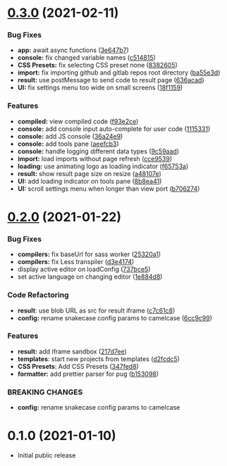 # [0.3.0](https://github.com/hatemhosny/localpen/compare/v0.2.0...v.0.3.0) (2021-02-11)

### Bug Fixes

- **app:** await async functions ([3e647b7](https://github.com/hatemhosny/localpen/commit/3e647b74db9a2568a45bd56213cffd24a4af7fc7))
- **console:** fix changed variable names ([c514815](https://github.com/hatemhosny/localpen/commit/c5148152395099d3f2916e5b7c901ebe578f7700))
- **CSS Presets:** fix selecting CSS preset none ([8382605](https://github.com/hatemhosny/localpen/commit/838260553c45373ceecf68ded67385f5fe80e6ee))
- **import:** fix importing github and gitlab repos root directory ([ba55e3d](https://github.com/hatemhosny/localpen/commit/ba55e3d786d08cba38b37863d950f49fc914f6d5))
- **result:** use postMessage to send code to result page ([636acad](https://github.com/hatemhosny/localpen/commit/636acada7782e0706a9912e1f4710ef6d1dfecb3))
- **UI:** fix settings menu too wide on small screens ([18f1159](https://github.com/hatemhosny/localpen/commit/18f11597a061fcfa1015bd6c66f37488328cceb7))

### Features

- **compiled:** view compiled code ([f93e2ce](https://github.com/hatemhosny/localpen/commit/f93e2cecf2909b25fb9f22fcb3bdd24a9b1a7ed3))
- **console:** add console input auto-complete for user code ([1115331](https://github.com/hatemhosny/localpen/commit/1115331c672d1b9ac9dd3ba2a1f0251f344e4410))
- **console:** add JS console ([36a24e9](https://github.com/hatemhosny/localpen/commit/36a24e9d1c8c060cc656e0dc9480efdc96c1539e))
- **console:** add tools pane ([aeefcb3](https://github.com/hatemhosny/localpen/commit/aeefcb3b7940c58570d9a8f89c9185aaef92b89c))
- **console:** handle logging different data types ([9c59aad](https://github.com/hatemhosny/localpen/commit/9c59aad4f5b40d337a03f7f1e705a3a45ee09965))
- **import:** load imports without page refresh ([cce9539](https://github.com/hatemhosny/localpen/commit/cce9539d488056f87d7826da87dfb30587006032))
- **loading:** use animating logo as loading indicator ([f65753a](https://github.com/hatemhosny/localpen/commit/f65753a22b37ca1a7602fbc7ed874ceb5502579a))
- **result:** show result page size on resize ([a48107e](https://github.com/hatemhosny/localpen/commit/a48107e1e1edf2464d16c1ab9100a726b87db64f))
- **UI:** add loading indicator on tools pane ([8b8ea41](https://github.com/hatemhosny/localpen/commit/8b8ea410fc440950c48bb4c9f509cf29fa3e2192))
- **UI:** scroll settings menu when longer than view port ([b706274](https://github.com/hatemhosny/localpen/commit/b706274cc7e9a9908c5af9200da743211ea7a83b))

# [0.2.0](https://github.com/hatemhosny/localpen/compare/v0.1.0...v0.2.0) (2021-01-22)

### Bug Fixes

- **compilers:** fix baseUrl for sass worker ([25320a1](https://github.com/hatemhosny/localpen/commit/25320a1c3700d72acf4821b6cc70bb703ba2ace5))
- **compilers:** fix Less transpiler ([d3e4174](https://github.com/hatemhosny/localpen/commit/d3e4174c09c905761a24bc75abdccae790b103f2))
- display active editor on loadConfig ([737bce5](https://github.com/hatemhosny/localpen/commit/737bce5f6d7f1be595b9e824636f3e9ee2610504))
- set active language on changing editor ([1e884d8](https://github.com/hatemhosny/localpen/commit/1e884d8f95b1b49fbd939ad1d2c8303f10418d6d))

### Code Refactoring

- **result**: use blob URL as src for result iframe ([c7c61c8](https://github.com/hatemhosny/localpen/commit/c7c61c8e3ccf329756f9751350f99a4564ff70e8))
- **config:** rename snakecase config params to camelcase ([6cc9c99](https://github.com/hatemhosny/localpen/commit/6cc9c994c889d3dbcf19e8a1f856bc0b9b33c629))

### Features

- **result:** add iframe sandbox ([217d7ee](https://github.com/hatemhosny/localpen/commit/217d7eefbfa51e3e7f80b038b2a54fadfbf97a93))
- **templates**: start new projects from templates ([d2fcdc5](https://github.com/hatemhosny/localpen/commit/d2fcdc5d55e2ce5ba54047e05b480b476caf8f3d))
- **CSS Presets**: Add CSS Presets ([347fed8](https://github.com/hatemhosny/localpen/commit/347fed8dd7c66a834e3df388ebfe95cde7714757))
- **formatter:** add prettier parser for pug ([b153098](https://github.com/hatemhosny/localpen/commit/b15309809231abca546c1418f3260e0c2ed9f196))

### BREAKING CHANGES

- **config:** rename snakecase config params to camelcase

# 0.1.0 (2021-01-10)

- Initial public release
